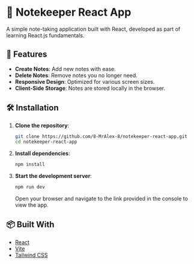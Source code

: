 # 📝 Notekeeper React App

A simple note-taking application built with React, developed as part of learning React.js fundamentals.

## 🚀 Features

- **Create Notes**: Add new notes with ease.
- **Delete Notes**: Remove notes you no longer need.
- **Responsive Design**: Optimized for various screen sizes.
- **Client-Side Storage**: Notes are stored locally in the browser.

## 🛠️ Installation

1. **Clone the repository**:
   ```bash
   git clone https://github.com/8-MrAlex-8/notekeeper-react-app.git
   cd notekeeper-react-app
   ```

2. **Install dependencies**:
   ```bash
   npm install
   ```

3. **Start the development server**:
   ```bash
   npm run dev
   ```

   Open your browser and navigate to the link provided in the console to view the app.

## 📦 Built With

- [React](https://reactjs.org/)
- [Vite](https://vitejs.dev/)
- [Tailwind CSS](https://tailwindcss.com/)

